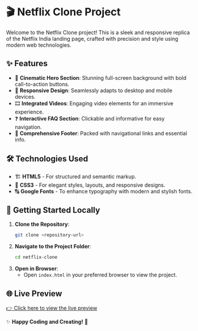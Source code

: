 # 🎬 Netflix Clone Project

Welcome to the Netflix Clone project! This is a sleek and responsive replica of the Netflix India landing page, crafted with precision and style using modern web technologies.

## ✨ Features
- 🎥 **Cinematic Hero Section**: Stunning full-screen background with bold call-to-action buttons.
- 📱 **Responsive Design**: Seamlessly adapts to desktop and mobile devices.
- 🎞️ **Integrated Videos**: Engaging video elements for an immersive experience.
- ❓ **Interactive FAQ Section**: Clickable and informative for easy navigation.
- 🦶 **Comprehensive Footer**: Packed with navigational links and essential info.

## 🛠️ Technologies Used
- 🏗️ **HTML5** - For structured and semantic markup.
- 🎨 **CSS3** - For elegant styles, layouts, and responsive designs.
- 🔠 **Google Fonts** - To enhance typography with modern and stylish fonts.

## 🚀 Getting Started Locally
1. **Clone the Repository**:
   ```bash
   git clone <repository-url>
   ```
2. **Navigate to the Project Folder**:
   ```bash
   cd netflix-clone
   ```
3. **Open in Browser**:
   - Open `index.html` in your preferred browser to view the project.

## 🌐 Live Preview
[👉 Click here to view the live preview](https://farvejfaru.github.io/Netflix-India-Clone/)


✨ **Happy Coding and Creating!** 🚀

